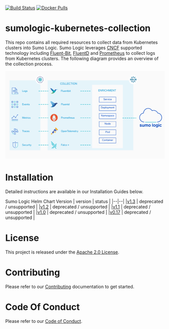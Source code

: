 [![Build Status](https://travis-ci.org/SumoLogic/sumologic-kubernetes-collection.svg?branch=main)](https://travis-ci.org/SumoLogic/sumologic-kubernetes-collection) [![Docker Pulls](https://img.shields.io/docker/pulls/sumologic/kubernetes-fluentd.svg)](https://hub.docker.com/r/sumologic/kubernetes-fluentd)

# sumologic-kubernetes-collection

This repo contains all required resources to collect data from Kubernetes clusters into Sumo Logic. Sumo Logic leverages [CNCF](https://www.cncf.io) supported technology including [Fluent-Bit](https://fluentbit.io), [FluentD](https://www.fluentd.org) and [Prometheus](https://prometheus.io) to collect logs from Kubernetes clusters. The following diagram provides an overview of the collection process.

![overview](/images/overview.png)

# Installation

Detailed instructions are available in our Installation Guides below.

Sumo Logic Helm Chart Version
| version | status |
|--|--|
|[v1.3](https://github.com/SumoLogic/sumologic-kubernetes-collection/tree/release-v1.3/deploy/README.md)   | deprecated / unsupported |
|[v1.2](https://github.com/SumoLogic/sumologic-kubernetes-collection/tree/release-v1.2/deploy/README.md)   | deprecated / unsupported |
|[v1.1](https://github.com/SumoLogic/sumologic-kubernetes-collection/tree/release-v1.1/deploy/README.md)   | deprecated / unsupported |
|[v1.0](https://github.com/SumoLogic/sumologic-kubernetes-collection/tree/release-v1.0/deploy/README.md)   | deprecated / unsupported |
|[v0.17](https://github.com/SumoLogic/sumologic-kubernetes-collection/tree/release-v0.17/deploy/README.md) | deprecated / unsupported |

# License

This project is released under the [Apache 2.0 License](./LICENSE).

# Contributing

Please refer to our [Contributing](./CONTRIBUTING.md) documentation to get started.

# Code Of Conduct

Please refer to our [Code of Conduct](CODE_OF_CONDUCT.md).
